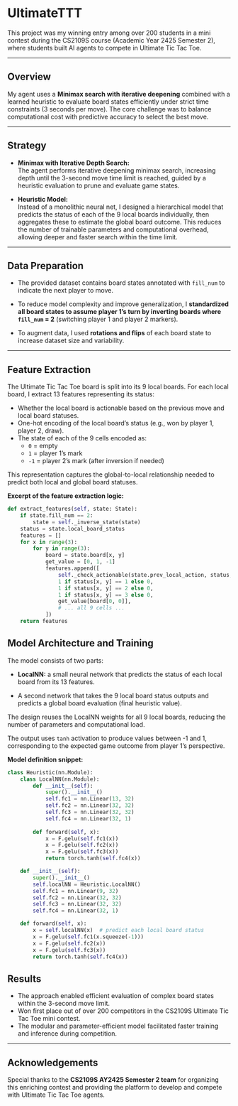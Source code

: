 # UltimateTTT

This project was my winning entry among over 200 students in a mini contest during the CS2109S course (Academic Year 2425 Semester 2), where students built AI agents to compete in Ultimate Tic Tac Toe.

---

## Overview

My agent uses a **Minimax search with iterative deepening** combined with a learned heuristic to evaluate board states efficiently under strict time constraints (3 seconds per move). The core challenge was to balance computational cost with predictive accuracy to select the best move.

---

## Strategy

- **Minimax with Iterative Depth Search:**  
  The agent performs iterative deepening minimax search, increasing depth until the 3-second move time limit is reached, guided by a heuristic evaluation to prune and evaluate game states.

- **Heuristic Model:**  
  Instead of a monolithic neural net, I designed a hierarchical model that predicts the status of each of the 9 local boards individually, then aggregates these to estimate the global board outcome. This reduces the number of trainable parameters and computational overhead, allowing deeper and faster search within the time limit.

---

## Data Preparation

- The provided dataset contains board states annotated with `fill_num` to indicate the next player to move.

- To reduce model complexity and improve generalization, I **standardized all board states to assume player 1’s turn by inverting boards where `fill_num` = 2** (switching player 1 and player 2 markers).

- To augment data, I used **rotations and flips** of each board state to increase dataset size and variability.

---

## Feature Extraction

The Ultimate Tic Tac Toe board is split into its 9 local boards. For each local board, I extract 13 features representing its status:

- Whether the local board is actionable based on the previous move and local board statuses.
- One-hot encoding of the local board’s status (e.g., won by player 1, player 2, draw).
- The state of each of the 9 cells encoded as:
  - `0` = empty
  - `1` = player 1’s mark
  - `-1` = player 2’s mark (after inversion if needed)

This representation captures the global-to-local relationship needed to predict both local and global board statuses.

**Excerpt of the feature extraction logic:**

```python
def extract_features(self, state: State):
    if state.fill_num == 2:
        state = self._inverse_state(state)
    status = state.local_board_status
    features = []
    for x in range(3):
        for y in range(3):
            board = state.board[x, y]
            get_value = [0, 1, -1]
            features.append([
                self._check_actionable(state.prev_local_action, status, x, y),
                1 if status[x, y] == 1 else 0,
                1 if status[x, y] == 2 else 0,
                1 if status[x, y] == 3 else 0,
                get_value[board[0, 0]],
                # ... all 9 cells ...
            ])
    return features
```

## Model Architecture and Training

The model consists of two parts:

- **LocalNN:** a small neural network that predicts the status of each local board from its 13 features.

- A second network that takes the 9 local board status outputs and predicts a global board evaluation (final heuristic value).

The design reuses the LocalNN weights for all 9 local boards, reducing the number of parameters and computational load.

The output uses `tanh` activation to produce values between -1 and 1, corresponding to the expected game outcome from player 1’s perspective.

**Model definition snippet:**

```python
class Heuristic(nn.Module):
    class LocalNN(nn.Module):
        def __init__(self):
            super().__init__()
            self.fc1 = nn.Linear(13, 32)
            self.fc2 = nn.Linear(32, 32)
            self.fc3 = nn.Linear(32, 32)
            self.fc4 = nn.Linear(32, 1)
        
        def forward(self, x):
            x = F.gelu(self.fc1(x))
            x = F.gelu(self.fc2(x))
            x = F.gelu(self.fc3(x))
            return torch.tanh(self.fc4(x))

    def __init__(self):
        super().__init__()
        self.localNN = Heuristic.LocalNN()
        self.fc1 = nn.Linear(9, 32)
        self.fc2 = nn.Linear(32, 32)
        self.fc3 = nn.Linear(32, 32)
        self.fc4 = nn.Linear(32, 1)

    def forward(self, x):
        x = self.localNN(x)  # predict each local board status
        x = F.gelu(self.fc1(x.squeeze(-1)))
        x = F.gelu(self.fc2(x))
        x = F.gelu(self.fc3(x))
        return torch.tanh(self.fc4(x))
```

## Results

- The approach enabled efficient evaluation of complex board states within the 3-second move limit.
- Won first place out of over 200 competitors in the CS2109S Ultimate Tic Tac Toe mini contest.
- The modular and parameter-efficient model facilitated faster training and inference during competition.

---

## Acknowledgements

Special thanks to the **CS2109S AY2425 Semester 2 team** for organizing this enriching contest and providing the platform to develop and compete with Ultimate Tic Tac Toe agents.
